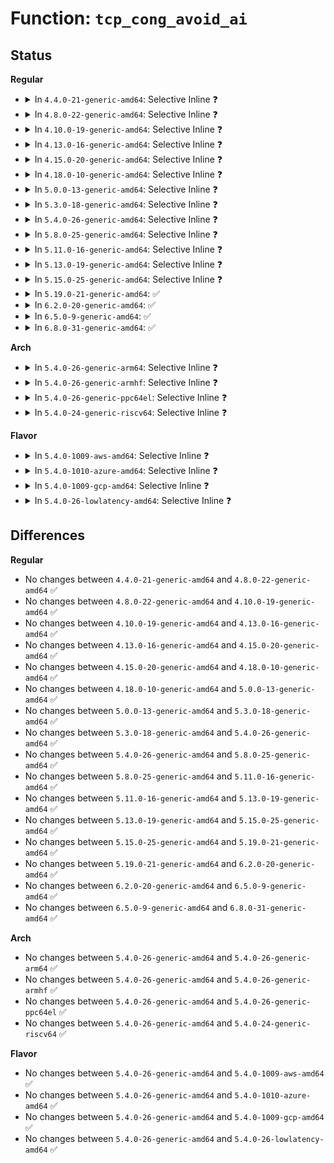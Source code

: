 # Function: <code>tcp_cong_avoid_ai</code>

## Status
<b>Regular</b>
<ul>
<li>
<details>
<summary>In <code>4.4.0-21-generic-amd64</code>: Selective Inline ❓</summary>

```c
void tcp_cong_avoid_ai(struct tcp_sock * tp, u32 w, u32 acked)
```

```json
{
  "name": "tcp_cong_avoid_ai",
  "collision_type": "Unique Global",
  "inline_type": "Selective",
  "funcs": [
    {
      "addr": 18446744071586709872,
      "name": "tcp_cong_avoid_ai",
      "external": true,
      "loc": "net/ipv4/tcp_cong.c:391",
      "file": "net/ipv4/tcp_cong.c",
      "inline": "not declared, inlined",
      "caller_inline": [
        "net/ipv4/tcp_cong.c:tcp_reno_cong_avoid"
      ],
      "caller_func": [
        "net/ipv4/tcp_cubic.c:bictcp_cong_avoid"
      ]
    }
  ],
  "symbols": [
    {
      "addr": 18446744071586709872,
      "name": "tcp_cong_avoid_ai",
      "section": ".text",
      "bind": "STB_GLOBAL",
      "size": 121
    }
  ]
}
```
</details>
</li>
<li>
<details>
<summary>In <code>4.8.0-22-generic-amd64</code>: Selective Inline ❓</summary>

```c
void tcp_cong_avoid_ai(struct tcp_sock * tp, u32 w, u32 acked)
```

```json
{
  "name": "tcp_cong_avoid_ai",
  "collision_type": "Unique Global",
  "inline_type": "Selective",
  "funcs": [
    {
      "addr": 18446744071587157796,
      "name": "tcp_cong_avoid_ai",
      "external": true,
      "loc": "net/ipv4/tcp_cong.c:391",
      "file": "net/ipv4/tcp_cong.c",
      "inline": "not declared, inlined",
      "caller_inline": [
        "net/ipv4/tcp_cong.c:tcp_reno_cong_avoid"
      ],
      "caller_func": [
        "net/ipv4/tcp_cubic.c:bictcp_cong_avoid"
      ]
    }
  ],
  "symbols": [
    {
      "addr": 18446744071587157600,
      "name": "tcp_cong_avoid_ai",
      "section": ".text",
      "bind": "STB_GLOBAL",
      "size": 105
    }
  ]
}
```
</details>
</li>
<li>
<details>
<summary>In <code>4.10.0-19-generic-amd64</code>: Selective Inline ❓</summary>

```c
void tcp_cong_avoid_ai(struct tcp_sock * tp, u32 w, u32 acked)
```

```json
{
  "name": "tcp_cong_avoid_ai",
  "collision_type": "Unique Global",
  "inline_type": "Selective",
  "funcs": [
    {
      "addr": 18446744071587356724,
      "name": "tcp_cong_avoid_ai",
      "external": true,
      "loc": "net/ipv4/tcp_cong.c:394",
      "file": "net/ipv4/tcp_cong.c",
      "inline": "not declared, inlined",
      "caller_inline": [
        "net/ipv4/tcp_cong.c:tcp_reno_cong_avoid"
      ],
      "caller_func": [
        "net/ipv4/tcp_cubic.c:bictcp_cong_avoid"
      ]
    }
  ],
  "symbols": [
    {
      "addr": 18446744071587356528,
      "name": "tcp_cong_avoid_ai",
      "section": ".text",
      "bind": "STB_GLOBAL",
      "size": 105
    }
  ]
}
```
</details>
</li>
<li>
<details>
<summary>In <code>4.13.0-16-generic-amd64</code>: Selective Inline ❓</summary>

```c
void tcp_cong_avoid_ai(struct tcp_sock * tp, u32 w, u32 acked)
```

```json
{
  "name": "tcp_cong_avoid_ai",
  "collision_type": "Unique Global",
  "inline_type": "Selective",
  "funcs": [
    {
      "addr": 18446744071587489684,
      "name": "tcp_cong_avoid_ai",
      "external": true,
      "loc": "net/ipv4/tcp_cong.c:411",
      "file": "net/ipv4/tcp_cong.c",
      "inline": "not declared, inlined",
      "caller_inline": [
        "net/ipv4/tcp_cong.c:tcp_reno_cong_avoid"
      ],
      "caller_func": [
        "net/ipv4/tcp_cubic.c:bictcp_cong_avoid"
      ]
    }
  ],
  "symbols": [
    {
      "addr": 18446744071587489488,
      "name": "tcp_cong_avoid_ai",
      "section": ".text",
      "bind": "STB_GLOBAL",
      "size": 97
    }
  ]
}
```
</details>
</li>
<li>
<details>
<summary>In <code>4.15.0-20-generic-amd64</code>: Selective Inline ❓</summary>

```c
void tcp_cong_avoid_ai(struct tcp_sock * tp, u32 w, u32 acked)
```

```json
{
  "name": "tcp_cong_avoid_ai",
  "collision_type": "Unique Global",
  "inline_type": "Selective",
  "funcs": [
    {
      "addr": 18446744071588012004,
      "name": "tcp_cong_avoid_ai",
      "external": true,
      "loc": "net/ipv4/tcp_cong.c:407",
      "file": "net/ipv4/tcp_cong.c",
      "inline": "not declared, inlined",
      "caller_inline": [
        "net/ipv4/tcp_cong.c:tcp_reno_cong_avoid"
      ],
      "caller_func": [
        "net/ipv4/tcp_cubic.c:bictcp_cong_avoid"
      ]
    }
  ],
  "symbols": [
    {
      "addr": 18446744071588011808,
      "name": "tcp_cong_avoid_ai",
      "section": ".text",
      "bind": "STB_GLOBAL",
      "size": 97
    }
  ]
}
```
</details>
</li>
<li>
<details>
<summary>In <code>4.18.0-10-generic-amd64</code>: Selective Inline ❓</summary>

```c
void tcp_cong_avoid_ai(struct tcp_sock * tp, u32 w, u32 acked)
```

```json
{
  "name": "tcp_cong_avoid_ai",
  "collision_type": "Unique Global",
  "inline_type": "Selective",
  "funcs": [
    {
      "addr": 18446744071588363230,
      "name": "tcp_cong_avoid_ai",
      "external": true,
      "loc": "net/ipv4/tcp_cong.c:407",
      "file": "net/ipv4/tcp_cong.c",
      "inline": "not declared, inlined",
      "caller_inline": [
        "net/ipv4/tcp_cong.c:tcp_reno_cong_avoid"
      ],
      "caller_func": [
        "net/ipv4/tcp_cubic.c:bictcp_cong_avoid"
      ]
    }
  ],
  "symbols": [
    {
      "addr": 18446744071588363072,
      "name": "tcp_cong_avoid_ai",
      "section": ".text",
      "bind": "STB_GLOBAL",
      "size": 97
    }
  ]
}
```
</details>
</li>
<li>
<details>
<summary>In <code>5.0.0-13-generic-amd64</code>: Selective Inline ❓</summary>

```c
void tcp_cong_avoid_ai(struct tcp_sock * tp, u32 w, u32 acked)
```

```json
{
  "name": "tcp_cong_avoid_ai",
  "collision_type": "Unique Global",
  "inline_type": "Selective",
  "funcs": [
    {
      "addr": 18446744071588553614,
      "name": "tcp_cong_avoid_ai",
      "external": true,
      "loc": "net/ipv4/tcp_cong.c:407",
      "file": "net/ipv4/tcp_cong.c",
      "inline": "not declared, inlined",
      "caller_inline": [
        "net/ipv4/tcp_cong.c:tcp_reno_cong_avoid"
      ],
      "caller_func": [
        "net/ipv4/tcp_cubic.c:bictcp_cong_avoid"
      ]
    }
  ],
  "symbols": [
    {
      "addr": 18446744071588553456,
      "name": "tcp_cong_avoid_ai",
      "section": ".text",
      "bind": "STB_GLOBAL",
      "size": 97
    }
  ]
}
```
</details>
</li>
<li>
<details>
<summary>In <code>5.3.0-18-generic-amd64</code>: Selective Inline ❓</summary>

```c
void tcp_cong_avoid_ai(struct tcp_sock * tp, u32 w, u32 acked)
```

```json
{
  "name": "tcp_cong_avoid_ai",
  "collision_type": "Unique Global",
  "inline_type": "Selective",
  "funcs": [
    {
      "addr": 18446744071588964736,
      "name": "tcp_cong_avoid_ai",
      "external": true,
      "loc": "net/ipv4/tcp_cong.c:408",
      "file": "net/ipv4/tcp_cong.c",
      "inline": "not declared, inlined",
      "caller_inline": [
        "net/ipv4/tcp_cong.c:tcp_reno_cong_avoid"
      ],
      "caller_func": [
        "net/ipv4/tcp_cubic.c:bictcp_cong_avoid"
      ]
    }
  ],
  "symbols": [
    {
      "addr": 18446744071588964592,
      "name": "tcp_cong_avoid_ai",
      "section": ".text",
      "bind": "STB_GLOBAL",
      "size": 87
    }
  ]
}
```
</details>
</li>
<li>
<details>
<summary>In <code>5.4.0-26-generic-amd64</code>: Selective Inline ❓</summary>

```c
void tcp_cong_avoid_ai(struct tcp_sock * tp, u32 w, u32 acked)
```

```json
{
  "name": "tcp_cong_avoid_ai",
  "collision_type": "Unique Global",
  "inline_type": "Selective",
  "funcs": [
    {
      "addr": 18446744071589189200,
      "name": "tcp_cong_avoid_ai",
      "external": true,
      "loc": "net/ipv4/tcp_cong.c:408",
      "file": "net/ipv4/tcp_cong.c",
      "inline": "not declared, inlined",
      "caller_inline": [
        "net/ipv4/tcp_cong.c:tcp_reno_cong_avoid"
      ],
      "caller_func": [
        "net/ipv4/tcp_cubic.c:bictcp_cong_avoid"
      ]
    }
  ],
  "symbols": [
    {
      "addr": 18446744071589189056,
      "name": "tcp_cong_avoid_ai",
      "section": ".text",
      "bind": "STB_GLOBAL",
      "size": 87
    }
  ]
}
```
</details>
</li>
<li>
<details>
<summary>In <code>5.8.0-25-generic-amd64</code>: Selective Inline ❓</summary>

```c
void tcp_cong_avoid_ai(struct tcp_sock * tp, u32 w, u32 acked)
```

```json
{
  "name": "tcp_cong_avoid_ai",
  "collision_type": "Unique Global",
  "inline_type": "Selective",
  "funcs": [
    {
      "addr": 18446744071590161267,
      "name": "tcp_cong_avoid_ai",
      "external": true,
      "loc": "net/ipv4/tcp_cong.c:414",
      "file": "net/ipv4/tcp_cong.c",
      "inline": "not declared, inlined",
      "caller_inline": [
        "net/ipv4/tcp_cong.c:tcp_reno_cong_avoid"
      ],
      "caller_func": [
        "net/ipv4/tcp_cubic.c:bictcp_cong_avoid"
      ]
    }
  ],
  "symbols": [
    {
      "addr": 18446744071590160432,
      "name": "tcp_cong_avoid_ai",
      "section": ".text",
      "bind": "STB_GLOBAL",
      "size": 87
    }
  ]
}
```
</details>
</li>
<li>
<details>
<summary>In <code>5.11.0-16-generic-amd64</code>: Selective Inline ❓</summary>

```c
void tcp_cong_avoid_ai(struct tcp_sock * tp, u32 w, u32 acked)
```

```json
{
  "name": "tcp_cong_avoid_ai",
  "collision_type": "Unique Global",
  "inline_type": "Selective",
  "funcs": [
    {
      "addr": 18446744071590210307,
      "name": "tcp_cong_avoid_ai",
      "external": true,
      "loc": "net/ipv4/tcp_cong.c:406",
      "file": "net/ipv4/tcp_cong.c",
      "inline": "not declared, inlined",
      "caller_inline": [
        "net/ipv4/tcp_cong.c:tcp_reno_cong_avoid"
      ],
      "caller_func": [
        "net/ipv4/tcp_cubic.c:bictcp_cong_avoid"
      ]
    }
  ],
  "symbols": [
    {
      "addr": 18446744071590209424,
      "name": "tcp_cong_avoid_ai",
      "section": ".text",
      "bind": "STB_GLOBAL",
      "size": 87
    }
  ]
}
```
</details>
</li>
<li>
<details>
<summary>In <code>5.13.0-19-generic-amd64</code>: Selective Inline ❓</summary>

```c
void tcp_cong_avoid_ai(struct tcp_sock * tp, u32 w, u32 acked)
```

```json
{
  "name": "tcp_cong_avoid_ai",
  "collision_type": "Unique Global",
  "inline_type": "Selective",
  "funcs": [
    {
      "addr": 18446744071590124358,
      "name": "tcp_cong_avoid_ai",
      "external": true,
      "loc": "net/ipv4/tcp_cong.c:410",
      "file": "net/ipv4/tcp_cong.c",
      "inline": "not declared, inlined",
      "caller_inline": [
        "net/ipv4/tcp_cong.c:tcp_reno_cong_avoid"
      ],
      "caller_func": [
        "net/ipv4/tcp_cubic.c:cubictcp_cong_avoid"
      ]
    }
  ],
  "symbols": [
    {
      "addr": 18446744071590123520,
      "name": "tcp_cong_avoid_ai",
      "section": ".text",
      "bind": "STB_GLOBAL",
      "size": 85
    }
  ]
}
```
</details>
</li>
<li>
<details>
<summary>In <code>5.15.0-25-generic-amd64</code>: Selective Inline ❓</summary>

```c
void tcp_cong_avoid_ai(struct tcp_sock * tp, u32 w, u32 acked)
```

```json
{
  "name": "tcp_cong_avoid_ai",
  "collision_type": "Unique Global",
  "inline_type": "Selective",
  "funcs": [
    {
      "addr": 18446744071590901862,
      "name": "tcp_cong_avoid_ai",
      "external": true,
      "loc": "net/ipv4/tcp_cong.c:410",
      "file": "net/ipv4/tcp_cong.c",
      "inline": "not declared, inlined",
      "caller_inline": [
        "net/ipv4/tcp_cong.c:tcp_reno_cong_avoid"
      ],
      "caller_func": [
        "net/ipv4/tcp_cubic.c:cubictcp_cong_avoid"
      ]
    }
  ],
  "symbols": [
    {
      "addr": 18446744071590901040,
      "name": "tcp_cong_avoid_ai",
      "section": ".text",
      "bind": "STB_GLOBAL",
      "size": 85
    }
  ]
}
```
</details>
</li>
<li>
<details>
<summary>In <code>5.19.0-21-generic-amd64</code>: ✅</summary>

```c
void tcp_cong_avoid_ai(struct tcp_sock * tp, u32 w, u32 acked)
```

```json
{
  "name": "tcp_cong_avoid_ai",
  "collision_type": "Unique Global",
  "inline_type": "No",
  "funcs": [
    {
      "addr": 18446744071592539872,
      "name": "tcp_cong_avoid_ai",
      "external": true,
      "loc": "net/ipv4/tcp_cong.c:420",
      "file": "net/ipv4/tcp_cong.c",
      "inline": "seen, unknown",
      "caller_inline": [],
      "caller_func": [
        "net/ipv4/tcp_cong.c:tcp_reno_cong_avoid",
        "net/ipv4/tcp_cubic.c:cubictcp_cong_avoid"
      ]
    }
  ],
  "symbols": [
    {
      "addr": 18446744071592539872,
      "name": "tcp_cong_avoid_ai",
      "section": ".text",
      "bind": "STB_GLOBAL",
      "size": 133
    }
  ]
}
```
</details>
</li>
<li>
<details>
<summary>In <code>6.2.0-20-generic-amd64</code>: ✅</summary>

```c
void tcp_cong_avoid_ai(struct tcp_sock * tp, u32 w, u32 acked)
```

```json
{
  "name": "tcp_cong_avoid_ai",
  "collision_type": "Unique Global",
  "inline_type": "No",
  "funcs": [
    {
      "addr": 18446744071594398336,
      "name": "tcp_cong_avoid_ai",
      "external": true,
      "loc": "net/ipv4/tcp_cong.c:420",
      "file": "net/ipv4/tcp_cong.c",
      "inline": "seen, unknown",
      "caller_inline": [],
      "caller_func": [
        "net/ipv4/tcp_cubic.c:cubictcp_cong_avoid"
      ]
    }
  ],
  "symbols": [
    {
      "addr": 18446744071594398336,
      "name": "tcp_cong_avoid_ai",
      "section": ".text",
      "bind": "STB_GLOBAL",
      "size": 133
    }
  ]
}
```
</details>
</li>
<li>
<details>
<summary>In <code>6.5.0-9-generic-amd64</code>: ✅</summary>

```c
void tcp_cong_avoid_ai(struct tcp_sock * tp, u32 w, u32 acked)
```

```json
{
  "name": "tcp_cong_avoid_ai",
  "collision_type": "Unique Global",
  "inline_type": "No",
  "funcs": [
    {
      "addr": 18446744071594786656,
      "name": "tcp_cong_avoid_ai",
      "external": true,
      "loc": "net/ipv4/tcp_cong.c:472",
      "file": "net/ipv4/tcp_cong.c",
      "inline": "seen, unknown",
      "caller_inline": [],
      "caller_func": [
        "net/ipv4/tcp_cong.c:tcp_reno_cong_avoid",
        "net/ipv4/tcp_cubic.c:cubictcp_cong_avoid"
      ]
    }
  ],
  "symbols": [
    {
      "addr": 18446744071594786656,
      "name": "tcp_cong_avoid_ai",
      "section": ".text",
      "bind": "STB_GLOBAL",
      "size": 133
    }
  ]
}
```
</details>
</li>
<li>
<details>
<summary>In <code>6.8.0-31-generic-amd64</code>: ✅</summary>

```c
void tcp_cong_avoid_ai(struct tcp_sock * tp, u32 w, u32 acked)
```

```json
{
  "name": "tcp_cong_avoid_ai",
  "collision_type": "Unique Global",
  "inline_type": "No",
  "funcs": [
    {
      "addr": 18446744071595598048,
      "name": "tcp_cong_avoid_ai",
      "external": true,
      "loc": "net/ipv4/tcp_cong.c:472",
      "file": "net/ipv4/tcp_cong.c",
      "inline": "seen, unknown",
      "caller_inline": [],
      "caller_func": [
        "net/ipv4/tcp_cong.c:tcp_reno_cong_avoid",
        "net/ipv4/tcp_cubic.c:cubictcp_cong_avoid"
      ]
    }
  ],
  "symbols": [
    {
      "addr": 18446744071595598048,
      "name": "tcp_cong_avoid_ai",
      "section": ".text",
      "bind": "STB_GLOBAL",
      "size": 133
    }
  ]
}
```
</details>
</li>
</ul>
<b>Arch</b>
<ul>
<li>
<details>
<summary>In <code>5.4.0-26-generic-arm64</code>: Selective Inline ❓</summary>

```c
void tcp_cong_avoid_ai(struct tcp_sock * tp, u32 w, u32 acked)
```

```json
{
  "name": "tcp_cong_avoid_ai",
  "collision_type": "Unique Global",
  "inline_type": "Selective",
  "funcs": [
    {
      "addr": 18446603336502806908,
      "name": "tcp_cong_avoid_ai",
      "external": true,
      "loc": "net/ipv4/tcp_cong.c:408",
      "file": "net/ipv4/tcp_cong.c",
      "inline": "not declared, inlined",
      "caller_inline": [
        "net/ipv4/tcp_cong.c:tcp_reno_cong_avoid"
      ],
      "caller_func": [
        "net/ipv4/tcp_cubic.c:bictcp_cong_avoid"
      ]
    }
  ],
  "symbols": [
    {
      "addr": 18446603336502806680,
      "name": "tcp_cong_avoid_ai",
      "section": ".text",
      "bind": "STB_GLOBAL",
      "size": 164
    }
  ]
}
```
</details>
</li>
<li>
<details>
<summary>In <code>5.4.0-26-generic-armhf</code>: Selective Inline ❓</summary>

```c
void tcp_cong_avoid_ai(struct tcp_sock * tp, u32 w, u32 acked)
```

```json
{
  "name": "tcp_cong_avoid_ai",
  "collision_type": "Unique Global",
  "inline_type": "Selective",
  "funcs": [
    {
      "addr": 3235510040,
      "name": "tcp_cong_avoid_ai",
      "external": true,
      "loc": "net/ipv4/tcp_cong.c:408",
      "file": "net/ipv4/tcp_cong.c",
      "inline": "not declared, inlined",
      "caller_inline": [
        "net/ipv4/tcp_cong.c:tcp_reno_cong_avoid"
      ],
      "caller_func": [
        "net/ipv4/tcp_cubic.c:bictcp_cong_avoid"
      ]
    }
  ],
  "symbols": [
    {
      "addr": 3235509884,
      "name": "tcp_cong_avoid_ai",
      "section": ".text",
      "bind": "STB_GLOBAL",
      "size": 96
    }
  ]
}
```
</details>
</li>
<li>
<details>
<summary>In <code>5.4.0-26-generic-ppc64el</code>: Selective Inline ❓</summary>

```c
void tcp_cong_avoid_ai(struct tcp_sock * tp, u32 w, u32 acked)
```

```json
{
  "name": "tcp_cong_avoid_ai",
  "collision_type": "Unique Global",
  "inline_type": "Selective",
  "funcs": [
    {
      "addr": 13835058055296449148,
      "name": "tcp_cong_avoid_ai",
      "external": true,
      "loc": "net/ipv4/tcp_cong.c:408",
      "file": "net/ipv4/tcp_cong.c",
      "inline": "not declared, inlined",
      "caller_inline": [
        "net/ipv4/tcp_cong.c:tcp_reno_cong_avoid"
      ],
      "caller_func": [
        "net/ipv4/tcp_cubic.c:bictcp_cong_avoid"
      ]
    }
  ],
  "symbols": [
    {
      "addr": 13835058055296448976,
      "name": "tcp_cong_avoid_ai",
      "section": ".text",
      "bind": "STB_GLOBAL",
      "size": 128
    }
  ]
}
```
</details>
</li>
<li>
<details>
<summary>In <code>5.4.0-24-generic-riscv64</code>: Selective Inline ❓</summary>

```c
void tcp_cong_avoid_ai(struct tcp_sock * tp, u32 w, u32 acked)
```

```json
{
  "name": "tcp_cong_avoid_ai",
  "collision_type": "Unique Global",
  "inline_type": "Selective",
  "funcs": [
    {
      "addr": 18446743936278923168,
      "name": "tcp_cong_avoid_ai",
      "external": true,
      "loc": "net/ipv4/tcp_cong.c:408",
      "file": "net/ipv4/tcp_cong.c",
      "inline": "not declared, inlined",
      "caller_inline": [
        "net/ipv4/tcp_cong.c:tcp_reno_cong_avoid"
      ],
      "caller_func": [
        "net/ipv4/tcp_cubic.c:bictcp_cong_avoid"
      ]
    }
  ],
  "symbols": [
    {
      "addr": 18446743936278923006,
      "name": "tcp_cong_avoid_ai",
      "section": ".text",
      "bind": "STB_GLOBAL",
      "size": 112
    }
  ]
}
```
</details>
</li>
</ul>
<b>Flavor</b>
<ul>
<li>
<details>
<summary>In <code>5.4.0-1009-aws-amd64</code>: Selective Inline ❓</summary>

```c
void tcp_cong_avoid_ai(struct tcp_sock * tp, u32 w, u32 acked)
```

```json
{
  "name": "tcp_cong_avoid_ai",
  "collision_type": "Unique Global",
  "inline_type": "Selective",
  "funcs": [
    {
      "addr": 18446744071588795584,
      "name": "tcp_cong_avoid_ai",
      "external": true,
      "loc": "net/ipv4/tcp_cong.c:408",
      "file": "net/ipv4/tcp_cong.c",
      "inline": "not declared, inlined",
      "caller_inline": [
        "net/ipv4/tcp_cong.c:tcp_reno_cong_avoid"
      ],
      "caller_func": [
        "net/ipv4/tcp_cubic.c:bictcp_cong_avoid"
      ]
    }
  ],
  "symbols": [
    {
      "addr": 18446744071588795440,
      "name": "tcp_cong_avoid_ai",
      "section": ".text",
      "bind": "STB_GLOBAL",
      "size": 87
    }
  ]
}
```
</details>
</li>
<li>
<details>
<summary>In <code>5.4.0-1010-azure-amd64</code>: Selective Inline ❓</summary>

```c
void tcp_cong_avoid_ai(struct tcp_sock * tp, u32 w, u32 acked)
```

```json
{
  "name": "tcp_cong_avoid_ai",
  "collision_type": "Unique Global",
  "inline_type": "Selective",
  "funcs": [
    {
      "addr": 18446744071588507520,
      "name": "tcp_cong_avoid_ai",
      "external": true,
      "loc": "net/ipv4/tcp_cong.c:408",
      "file": "net/ipv4/tcp_cong.c",
      "inline": "not declared, inlined",
      "caller_inline": [
        "net/ipv4/tcp_cong.c:tcp_reno_cong_avoid"
      ],
      "caller_func": [
        "net/ipv4/tcp_cubic.c:bictcp_cong_avoid"
      ]
    }
  ],
  "symbols": [
    {
      "addr": 18446744071588507376,
      "name": "tcp_cong_avoid_ai",
      "section": ".text",
      "bind": "STB_GLOBAL",
      "size": 87
    }
  ]
}
```
</details>
</li>
<li>
<details>
<summary>In <code>5.4.0-1009-gcp-amd64</code>: Selective Inline ❓</summary>

```c
void tcp_cong_avoid_ai(struct tcp_sock * tp, u32 w, u32 acked)
```

```json
{
  "name": "tcp_cong_avoid_ai",
  "collision_type": "Unique Global",
  "inline_type": "Selective",
  "funcs": [
    {
      "addr": 18446744071589231760,
      "name": "tcp_cong_avoid_ai",
      "external": true,
      "loc": "net/ipv4/tcp_cong.c:408",
      "file": "net/ipv4/tcp_cong.c",
      "inline": "not declared, inlined",
      "caller_inline": [
        "net/ipv4/tcp_cong.c:tcp_reno_cong_avoid"
      ],
      "caller_func": [
        "net/ipv4/tcp_cubic.c:bictcp_cong_avoid"
      ]
    }
  ],
  "symbols": [
    {
      "addr": 18446744071589231616,
      "name": "tcp_cong_avoid_ai",
      "section": ".text",
      "bind": "STB_GLOBAL",
      "size": 87
    }
  ]
}
```
</details>
</li>
<li>
<details>
<summary>In <code>5.4.0-26-lowlatency-amd64</code>: Selective Inline ❓</summary>

```c
void tcp_cong_avoid_ai(struct tcp_sock * tp, u32 w, u32 acked)
```

```json
{
  "name": "tcp_cong_avoid_ai",
  "collision_type": "Unique Global",
  "inline_type": "Selective",
  "funcs": [
    {
      "addr": 18446744071589271904,
      "name": "tcp_cong_avoid_ai",
      "external": true,
      "loc": "net/ipv4/tcp_cong.c:408",
      "file": "net/ipv4/tcp_cong.c",
      "inline": "not declared, inlined",
      "caller_inline": [
        "net/ipv4/tcp_cong.c:tcp_reno_cong_avoid"
      ],
      "caller_func": [
        "net/ipv4/tcp_cubic.c:bictcp_cong_avoid"
      ]
    }
  ],
  "symbols": [
    {
      "addr": 18446744071589271760,
      "name": "tcp_cong_avoid_ai",
      "section": ".text",
      "bind": "STB_GLOBAL",
      "size": 87
    }
  ]
}
```
</details>
</li>
</ul>

## Differences
<b>Regular</b>
<ul>
<li>
No changes between <code>4.4.0-21-generic-amd64</code> and <code>4.8.0-22-generic-amd64</code> ✅
</li>
<li>
No changes between <code>4.8.0-22-generic-amd64</code> and <code>4.10.0-19-generic-amd64</code> ✅
</li>
<li>
No changes between <code>4.10.0-19-generic-amd64</code> and <code>4.13.0-16-generic-amd64</code> ✅
</li>
<li>
No changes between <code>4.13.0-16-generic-amd64</code> and <code>4.15.0-20-generic-amd64</code> ✅
</li>
<li>
No changes between <code>4.15.0-20-generic-amd64</code> and <code>4.18.0-10-generic-amd64</code> ✅
</li>
<li>
No changes between <code>4.18.0-10-generic-amd64</code> and <code>5.0.0-13-generic-amd64</code> ✅
</li>
<li>
No changes between <code>5.0.0-13-generic-amd64</code> and <code>5.3.0-18-generic-amd64</code> ✅
</li>
<li>
No changes between <code>5.3.0-18-generic-amd64</code> and <code>5.4.0-26-generic-amd64</code> ✅
</li>
<li>
No changes between <code>5.4.0-26-generic-amd64</code> and <code>5.8.0-25-generic-amd64</code> ✅
</li>
<li>
No changes between <code>5.8.0-25-generic-amd64</code> and <code>5.11.0-16-generic-amd64</code> ✅
</li>
<li>
No changes between <code>5.11.0-16-generic-amd64</code> and <code>5.13.0-19-generic-amd64</code> ✅
</li>
<li>
No changes between <code>5.13.0-19-generic-amd64</code> and <code>5.15.0-25-generic-amd64</code> ✅
</li>
<li>
No changes between <code>5.15.0-25-generic-amd64</code> and <code>5.19.0-21-generic-amd64</code> ✅
</li>
<li>
No changes between <code>5.19.0-21-generic-amd64</code> and <code>6.2.0-20-generic-amd64</code> ✅
</li>
<li>
No changes between <code>6.2.0-20-generic-amd64</code> and <code>6.5.0-9-generic-amd64</code> ✅
</li>
<li>
No changes between <code>6.5.0-9-generic-amd64</code> and <code>6.8.0-31-generic-amd64</code> ✅
</li>
</ul>
<b>Arch</b>
<ul>
<li>
No changes between <code>5.4.0-26-generic-amd64</code> and <code>5.4.0-26-generic-arm64</code> ✅
</li>
<li>
No changes between <code>5.4.0-26-generic-amd64</code> and <code>5.4.0-26-generic-armhf</code> ✅
</li>
<li>
No changes between <code>5.4.0-26-generic-amd64</code> and <code>5.4.0-26-generic-ppc64el</code> ✅
</li>
<li>
No changes between <code>5.4.0-26-generic-amd64</code> and <code>5.4.0-24-generic-riscv64</code> ✅
</li>
</ul>
<b>Flavor</b>
<ul>
<li>
No changes between <code>5.4.0-26-generic-amd64</code> and <code>5.4.0-1009-aws-amd64</code> ✅
</li>
<li>
No changes between <code>5.4.0-26-generic-amd64</code> and <code>5.4.0-1010-azure-amd64</code> ✅
</li>
<li>
No changes between <code>5.4.0-26-generic-amd64</code> and <code>5.4.0-1009-gcp-amd64</code> ✅
</li>
<li>
No changes between <code>5.4.0-26-generic-amd64</code> and <code>5.4.0-26-lowlatency-amd64</code> ✅
</li>
</ul>
